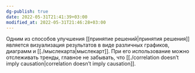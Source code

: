 ```yaml
---
dg-publish: true
date: 2022-05-31T21:41:39+03:00
modified_at: 2022-05-31T21:46:28+03:00
---
```


Одним из способов улучшения [[принятие решений|принятия решения]] является визуализация результатов в виде различных графиков, диаграмм и [[./мыслекарта|мыслекарт]]. При его использование можно отслеживать тренды, главное не забывать, что [[./correlation doesn’t imply causation|correlation doesn’t imply causation]].
